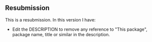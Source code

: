 ## Resubmission

This is a resubmission. In this version I have:

* Edit the DESCRIPTION to remove any reference to "This package", package name, title or similar in the description.
